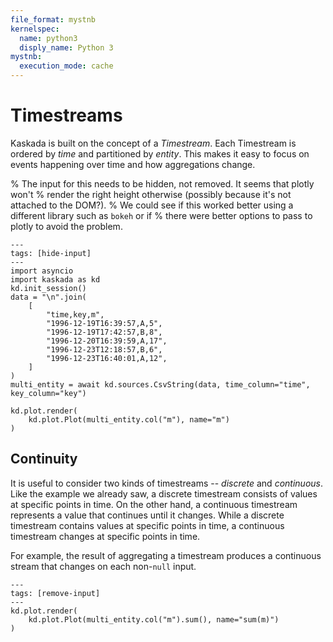 ```yaml
---
file_format: mystnb
kernelspec:
  name: python3
  disply_name: Python 3
mystnb:
  execution_mode: cache
---
```


# Timestreams

Kaskada is built on the concept of a _Timestream_.
Each Timestream is ordered by _time_ and partitioned by _entity_.
This makes it easy to focus on events happening over time and how aggregations change.

% The input for this needs to be hidden, not removed. It seems that plotly won't
% render the right height otherwise (possibly because it's not attached to the DOM?).
% We could see if this worked better using a different library such as `bokeh` or if
% there were better options to pass to plotly to avoid the problem.
```{code-cell}
---
tags: [hide-input]
---
import asyncio
import kaskada as kd
kd.init_session()
data = "\n".join(
    [
        "time,key,m",
        "1996-12-19T16:39:57,A,5",
        "1996-12-19T17:42:57,B,8",
        "1996-12-20T16:39:59,A,17",
        "1996-12-23T12:18:57,B,6",
        "1996-12-23T16:40:01,A,12",
    ]
)
multi_entity = await kd.sources.CsvString(data, time_column="time", key_column="key")

kd.plot.render(
    kd.plot.Plot(multi_entity.col("m"), name="m")
)
```

## Continuity

It is useful to consider two kinds of timestreams -- _discrete_ and _continuous_.
Like the example we already saw, a discrete timestream consists of values at specific points in time.
On the other hand, a continuous timestream represents a value that continues until it changes.
While a discrete timestream contains values at specific points in time, a continuous timestream changes at specific points in time.

For example, the result of aggregating a timestream produces a continuous stream that changes on each non-`null` input.

```{code-cell}
---
tags: [remove-input]
---
kd.plot.render(
    kd.plot.Plot(multi_entity.col("m").sum(), name="sum(m)")
)